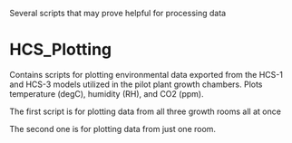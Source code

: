Several scripts that may prove helpful for processing data

# HCS_Plotting
Contains scripts for plotting environmental data exported from the HCS-1 and HCS-3 models utilized in the pilot plant growth chambers. Plots temperature (degC), humidity (RH), and CO2 (ppm).

The first script is for plotting data from all three growth rooms all at once

The second one is for plotting data from just one room.

